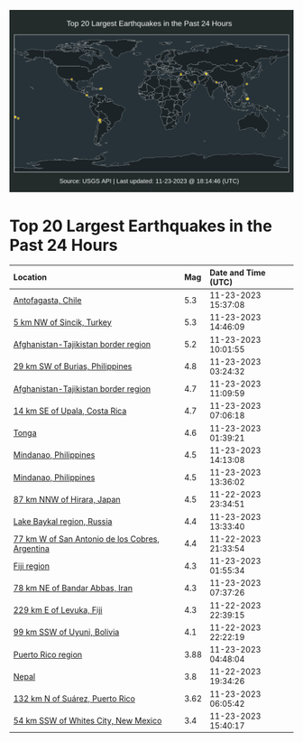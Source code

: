 ![Map](./map.png)

# Top 20 Largest Earthquakes in the Past 24 Hours

| Location | Mag | Date and Time (UTC) |
|:---|:---|:---|
| [Antofagasta, Chile](https://earthquake.usgs.gov/earthquakes/eventpage/us6000lqa1) | 5.3 | 11-23-2023 15:37:08 |
| [5 km NW of Sincik, Turkey](https://earthquake.usgs.gov/earthquakes/eventpage/us6000lq9s) | 5.3 | 11-23-2023 14:46:09 |
| [Afghanistan-Tajikistan border region](https://earthquake.usgs.gov/earthquakes/eventpage/us6000lq8w) | 5.2 | 11-23-2023 10:01:55 |
| [29 km SW of Burias, Philippines](https://earthquake.usgs.gov/earthquakes/eventpage/us6000lq7k) | 4.8 | 11-23-2023 03:24:32 |
| [Afghanistan-Tajikistan border region](https://earthquake.usgs.gov/earthquakes/eventpage/us6000lq8z) | 4.7 | 11-23-2023 11:09:59 |
| [14 km SE of Upala, Costa Rica](https://earthquake.usgs.gov/earthquakes/eventpage/us6000lq88) | 4.7 | 11-23-2023 07:06:18 |
| [Tonga](https://earthquake.usgs.gov/earthquakes/eventpage/us6000lq74) | 4.6 | 11-23-2023 01:39:21 |
| [Mindanao, Philippines](https://earthquake.usgs.gov/earthquakes/eventpage/us6000lq9m) | 4.5 | 11-23-2023 14:13:08 |
| [Mindanao, Philippines](https://earthquake.usgs.gov/earthquakes/eventpage/us6000lq9h) | 4.5 | 11-23-2023 13:36:02 |
| [87 km NNW of Hirara, Japan](https://earthquake.usgs.gov/earthquakes/eventpage/us6000lq6l) | 4.5 | 11-22-2023 23:34:51 |
| [Lake Baykal region, Russia](https://earthquake.usgs.gov/earthquakes/eventpage/us6000lq9g) | 4.4 | 11-23-2023 13:33:40 |
| [77 km W of San Antonio de los Cobres, Argentina](https://earthquake.usgs.gov/earthquakes/eventpage/us6000lq5y) | 4.4 | 11-22-2023 21:33:54 |
| [Fiji region](https://earthquake.usgs.gov/earthquakes/eventpage/us6000lq75) | 4.3 | 11-23-2023 01:55:34 |
| [78 km NE of Bandar Abbas, Iran](https://earthquake.usgs.gov/earthquakes/eventpage/us6000lq8g) | 4.3 | 11-23-2023 07:37:26 |
| [229 km E of Levuka, Fiji](https://earthquake.usgs.gov/earthquakes/eventpage/us6000lq6g) | 4.3 | 11-22-2023 22:39:15 |
| [99 km SSW of Uyuni, Bolivia](https://earthquake.usgs.gov/earthquakes/eventpage/us6000lq6a) | 4.1 | 11-22-2023 22:22:19 |
| [Puerto Rico region](https://earthquake.usgs.gov/earthquakes/eventpage/pr2023327000) | 3.88 | 11-23-2023 04:48:04 |
| [Nepal](https://earthquake.usgs.gov/earthquakes/eventpage/us6000lq54) | 3.8 | 11-22-2023 19:34:26 |
| [132 km N of Suárez, Puerto Rico](https://earthquake.usgs.gov/earthquakes/eventpage/pr2023327001) | 3.62 | 11-23-2023 06:05:42 |
| [54 km SSW of Whites City, New Mexico](https://earthquake.usgs.gov/earthquakes/eventpage/tx2023wyva) | 3.4 | 11-23-2023 15:40:17 |
